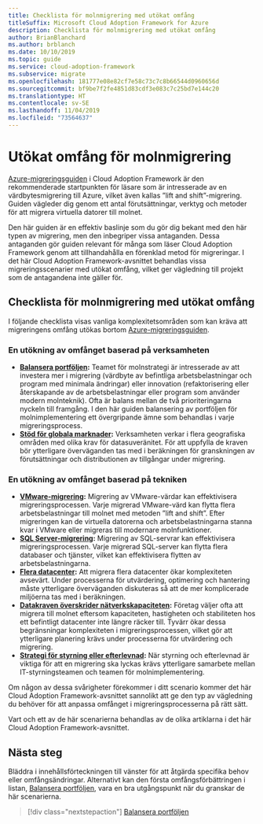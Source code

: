 ```yaml
---
title: Checklista för molnmigrering med utökat omfång
titleSuffix: Microsoft Cloud Adoption Framework for Azure
description: Checklista för molnmigrering med utökat omfång
author: BrianBlanchard
ms.author: brblanch
ms.date: 10/10/2019
ms.topic: guide
ms.service: cloud-adoption-framework
ms.subservice: migrate
ms.openlocfilehash: 181777e08e82cf7e58c73c7c8b66544d0960656d
ms.sourcegitcommit: bf9be7f2fe4851d83cdf3e083c7c25bd7e144c20
ms.translationtype: HT
ms.contentlocale: sv-SE
ms.lasthandoff: 11/04/2019
ms.locfileid: "73564637"
---
```

# <a name="expanded-scope-for-cloud-migration"></a>Utökat omfång för molnmigrering

[Azure-migreringsguiden](../azure-migration-guide/index.md) i Cloud Adoption Framework är den rekommenderade startpunkten för läsare som är intresserade av en värdbytesmigrering till Azure, vilket även kallas ”lift and shift”-migrering. Guiden vägleder dig genom ett antal förutsättningar, verktyg och metoder för att migrera virtuella datorer till molnet.

Den här guiden är en effektiv baslinje som du gör dig bekant med den här typen av migrering, men den inbegriper vissa antaganden. Dessa antaganden gör guiden relevant för många som läser Cloud Adoption Framework genom att tillhandahålla en förenklad metod för migreringar. I det här Cloud Adoption Framework-avsnittet behandlas vissa migreringsscenarier med utökat omfång, vilket ger vägledning till projekt som de antagandena inte gäller för.

## <a name="cloud-migration-expanded-scope-checklist"></a>Checklista för molnmigrering med utökat omfång

I följande checklista visas vanliga komplexitetsområden som kan kräva att migreringens omfång utökas bortom [Azure-migreringsguiden](../azure-migration-guide/index.md).

### <a name="business-driven-scope-expansion"></a>En utökning av omfånget baserad på verksamheten

- **[Balansera portföljen](./balance-the-portfolio.md):** Teamet för molnstrategi är intresserade av att investera mer i migrering (värdbyte av befintliga arbetsbelastningar och program med minimala ändringar) eller innovation (refaktorisering eller återskapande av de arbetsbelastningar eller program som använder modern molnteknik). Ofta är balans mellan de två prioriteringarna nyckeln till framgång. I den här guiden balansering av portföljen för molnimplementering ett övergripande ämne som behandlas i varje migreringsprocess.
- **[Stöd för globala marknader](../../decision-guides/regions/index.md):** Verksamheten verkar i flera geografiska områden med olika krav för datasuveränitet. För att uppfylla de kraven bör ytterligare överväganden tas med i beräkningen för granskningen av förutsättningar och distributionen av tillgångar under migrering.

### <a name="technology-driven-scope-expansion"></a>En utökning av omfånget baserad på tekniken

- **[VMware-migrering](./vmware-host.md):** Migrering av VMware-värdar kan effektivisera migreringsprocessen. Varje migrerad VMware-värd kan flytta flera arbetsbelastningar till molnet med metoden ”lift and shift”. Efter migreringen kan de virtuella datorerna och arbetsbelastningarna stanna kvar i VMware eller migreras till modernare molnfunktioner.
- **[SQL Server-migrering](./sql-migration.md):** Migrering av SQL-servrar kan effektivisera migreringsprocessen. Varje migrerad SQL-server kan flytta flera databaser och tjänster, vilket kan effektivisera flytten av arbetsbelastningarna.
- **[Flera datacenter](./multiple-datacenters.md):** Att migrera flera datacenter ökar komplexiteten avsevärt. Under processerna för utvärdering, optimering och hantering måste ytterligare överväganden diskuteras så att de mer komplicerade miljöerna tas med i beräkningen.
- **[Datakraven överskrider nätverkskapaciteten](./network-capacity-exceeded.md):** Företag väljer ofta att migrera till molnet eftersom kapaciteten, hastigheten och stabiliteten hos ett befintligt datacenter inte längre räcker till. Tyvärr ökar dessa begränsningar komplexiteten i migreringsprocessen, vilket gör att ytterligare planering krävs under processerna för utvärdering och migrering.
- **[Strategi för styrning eller efterlevnad](./governance-or-compliance.md):** När styrning och efterlevnad är viktiga för att en migrering ska lyckas krävs ytterligare samarbete mellan IT-styrningsteamen och teamen för molnimplementering.

Om någon av dessa svårigheter förekommer i ditt scenario kommer det här Cloud Adoption Framework-avsnittet sannolikt att ge den typ av vägledning du behöver för att anpassa omfånget i migreringsprocesserna på rätt sätt.

Vart och ett av de här scenarierna behandlas av de olika artiklarna i det här Cloud Adoption Framework-avsnittet.

## <a name="next-steps"></a>Nästa steg

Bläddra i innehållsförteckningen till vänster för att åtgärda specifika behov eller omfångsändringar. Alternativt kan den första omfångsförbättringen i listan, [Balansera portföljen](./balance-the-portfolio.md), vara en bra utgångspunkt när du granskar de här scenarierna.

> [!div class="nextstepaction"]
> [Balansera portföljen](./balance-the-portfolio.md)
